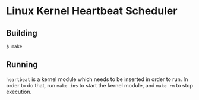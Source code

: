 # Linux Kernel Heartbeat Scheduler

## Building
```
$ make
```

## Running
`heartbeat` is a kernel module which needs to be inserted in order to run. In order to
do that, run `make ins` to start the kernel module, and `make rm` to stop execution.
